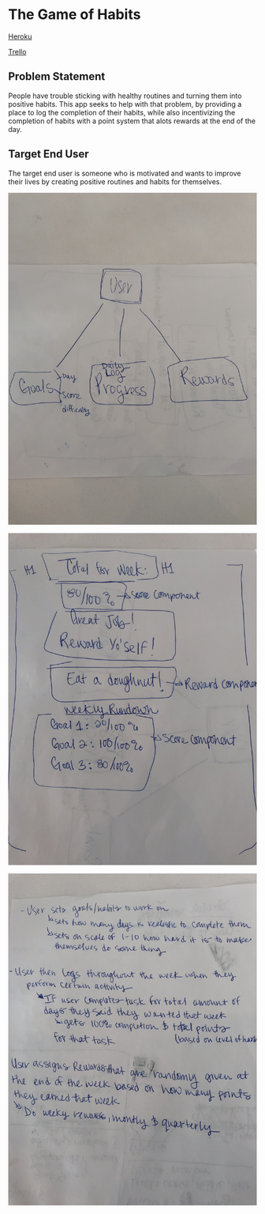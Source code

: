 # The Game of Habits

[Heroku](https://habit-project-three.herokuapp.com/)

[Trello](https://trello.com/b/xYEIn4bq/project-three)

## Problem Statement

People have trouble sticking with healthy routines and turning them into positive habits.  This app seeks to help with that problem, by providing a place to log the completion of their habits, while also incentivizing the completion of habits with a point system that alots rewards at the end of the day.

## Target End User

The target end user is someone who is motivated and wants to improve their lives by creating positive routines and habits for themselves.

![ERD](ERD.jpg)

![WireFrame](WireFrame.jpg)

![User Mapping](UserMapping.jpg)